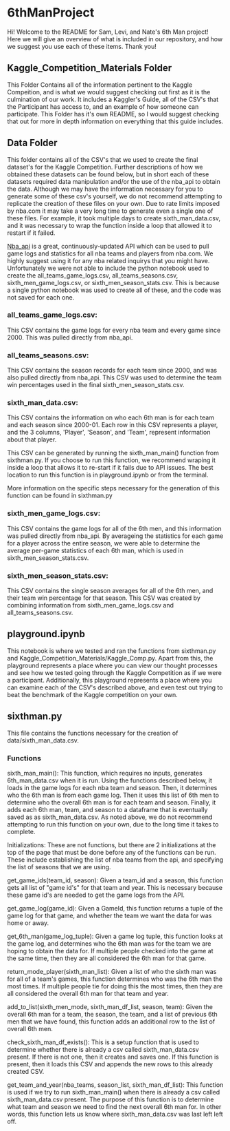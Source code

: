 # 6thManProject
Hi! Welcome to the README for Sam, Levi, and Nate's 6th Man project! Here we will give an overview of what is included in our repository, and how we suggest you use each of these items. Thank you!

## Kaggle_Competition_Materials Folder
This Folder Contains all of the information pertinent to the Kaggle Compeition, and is what we would suggest checking out first as it is the culmination of our work. It includes a Kaggler's Guide, all of the CSV's that the Participant has access to, and an example of how someone can participate. This Folder has it's own README, so I would suggest checking that out for more in depth information on everything that this guide includes. 

## Data Folder
This folder contains all of the CSV's that we used to create the final dataset's for the Kaggle Competition. Further descriptions of how we obtained these datasets can be found below, but in short each of these datasets required data manipulation and/or the use of the nba_api to obtain the data. Although we may have the information necessary for you to generate some of these csv's yourself, we do not recommend attempting to replicate the creation of these files on your own. Due to rate limits imposed by nba.com it may take a very long time to generate even a single one of these files. For example, it took multiple days to create sixth_man_data.csv, and it was necessary to wrap the function inside a loop that allowed it to restart if it failed. 

[Nba_api](https://github.com/swar/nba_api) is a great, continuously-updated API which can be used to pull game logs and statistics for all nba teams and players from nba.com. We highly suggest using it for any nba related inquirys that you might have. Unfortunately we were not able to include the python notebook used to create the all_teams_game_logs.csv, all_teams_seasons.csv, sixth_men_game_logs.csv, or sixth_men_season_stats.csv. This is because a single python notebook was used to create all of these, and the code was not saved for each one. 

### all_teams_game_logs.csv: 
This CSV contains the game logs for every nba team and every game since 2000. This was pulled directly from nba_api.

### all_teams_seasons.csv: 
This CSV contains the season records for each team since 2000, and was also pulled directly from nba_api. This CSV was used to determine the team win percentages used in the final sixth_men_season_stats.csv.

### sixth_man_data.csv: 
This CSV contains the information on who each 6th man is for each team and each season since 2000-01. Each row in this CSV represents a player, and the 3 columns, 'Player', 'Season', and 'Team', represent information about that player. 

This CSV can be generated by running the sixth_man_main() function from sixthman.py. If you choose to run this function, we recommend wraping it inside a loop that allows it to re-start if it fails due to API issues. The best location to run this function is in playground.ipynb or from the terminal. 

More information on the specific steps necessary for the generation of this function can be found in sixthman.py
 
### sixth_men_game_logs.csv: 
This CSV contains the game logs for all of the 6th men, and this information was pulled directly from nba_api. By averageing the statistics for each game for a player across the entire season, we were able to determine the average per-game statistics of each 6th man, which is used in sixth_men_season_stats.csv.

### sixth_men_season_stats.csv:
This CSV contains the single season averages for all of the 6th men, and their team win percentage for that season. This CSV was created by combining information from sixth_men_game_logs.csv and all_teams_seasons.csv.

## playground.ipynb
This notebook is where we tested and ran the functions from sixthman.py and Kaggle_Competition_Materials/Kaggle_Comp.py. Apart from this, the playground represents a place where you can view our thought processes and see how we tested going through the Kaggle Competition as if we were a participant.  Additionally, this playground represents a place where you can examine each of the CSV's described above, and even test out trying to beat the benchmark of the Kaggle competition on your own. 

## sixthman.py
This file contains the functions necessary for the creation of data/sixth_man_data.csv.

### Functions
sixth_man_main(): This function, which requires no inputs, generates 6th_man_data.csv when it is run. Using the functions described below, it loads in the game logs for each nba team and season. Then, it determines who the 6th man is from each game log. Then it uses this list of 6th men to determine who the overall 6th man is for each team and season. Finally, it adds each 6th man, team, and season to a dataframe that is eventually saved as as sixth_man_data.csv. As noted above, we do not recommend attempting to run this function on your own, due to the long time it takes to complete. 

Initializations: These are not functions, but there are 2 initializations at the top of the page that must be done before any of the functions can be run. These include establishing the list of nba teams from the api, and specifying the list of seasons that we are using. 

get_game_ids(team_id, season): Given a team_id and a season, this function gets all list of "game id's" for that team and year. This is necessary because these game id's are needed to get the game logs from the API.

get_game_log(game_id): Given a GameId, this function returns a tuple of the game log for that game, and whether the team we want the data for was home or away.

get_6th_man(game_log_tuple): Given a game log tuple, this function looks at the game log, and determines who the 6th man was for the team we are hoping to obtain the data for. If multiple people checked into the game at the same time, then they are all considered the 6th man for that game. 

return_mode_player(sixth_man_list): Given a list of who the sixth man was for all of a team's games, this function determines who was the 6th man the most times. If multiple people tie for doing this the most times, then they are all considered the overall 6th man for that team and year.

add_to_list(sixth_men_mode, sixth_man_df_list, season, team): Given the overall 6th man for a team, the season, the team, and a list of previous 6th men that we have found, this function adds an additional row to the list of overall 6th men. 

check_sixth_man_df_exists(): This is a setup function that is used to determine whether there is already a csv called sixth_man_data.csv present. If there is not one, then it creates and saves one. If this function is present, then it loads this CSV and appends the new rows to this already created CSV. 

get_team_and_year(nba_teams, season_list, sixth_man_df_list): This function is used if we try to run sixth_man_main() when there is already a csv called sixth_man_data.csv present. The purpose of this function is to determine what team and season we need to find the next overall 6th man for. In other words, this function lets us know where sixth_man_data.csv was last left left off. 
